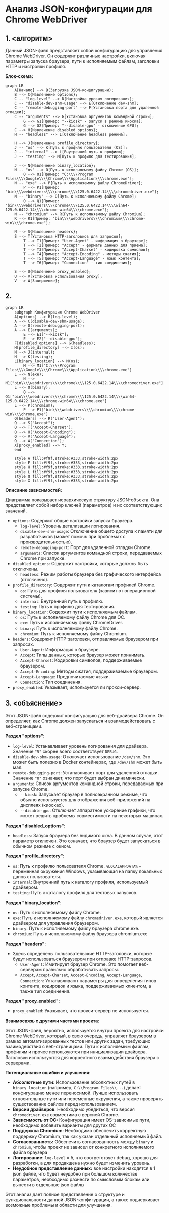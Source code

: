 # Анализ JSON-конфигурации для Chrome WebDriver

## 1. <алгоритм>

Данный JSON-файл представляет собой конфигурацию для управления Chrome WebDriver. Он содержит различные настройки, включая параметры запуска браузера, пути к исполняемым файлам, заголовки HTTP и настройки профиля.

**Блок-схема:**

```mermaid
graph LR
    A[Начало] --> B(Загрузка JSON-конфигурации);
    B --> C{Извлечение options};
    C -- "log-level" --> D[Настройка уровня логирования];
    C -- "disable-dev-shm-usage" --> E[Отключение dev-shm];
    C -- "remote-debugging-port" --> F[Установка порта для удаленной отладки];
    C -- "arguments" --> G[Установка аргументов командной строки];
        G --> G1[Пример: "--kiosk" - запуск в режиме киоска];
        G --> G2[Пример: "--disable-gpu" - отключение GPU];
    C --> H{Извлечение disabled_options};
    H -- "headless" --> I[Отключение headless режима];

    H --> J{Извлечение profile_directory};
    J -- "os" --> K[Путь к профилю пользователя (OS)];
    J -- "internal" --> L[Внутренний путь к профилю];
    J -- "testing" --> M[Путь к профилю для тестирования];
    
    J --> N{Извлечение binary_location};
    N -- "os" --> O[Путь к исполняемому файлу Chrome (OS)];
        O --> O1[Пример: "C:\\\\Program Files\\\\Google\\\\Chrome\\\\Application\\\\chrome.exe"];
    N -- "exe" --> P[Путь к исполняемому файлу ChromeDriver];
        P --> P1[Пример: "bin\\\\webdrivers\\\\chrome\\\\125.0.6422.14\\\\chromedriver.exe"];
    N -- "binary" --> Q[Путь к исполняемому файлу Chrome];
        Q --> Q1[Пример: "bin\\\\webdrivers\\\\chrome\\\\125.0.6422.14\\\\win64-125.0.6422.14\\\\chrome-win64\\\\chrome.exe"];
    N -- "chromium" --> R[Путь к исполняемому файлу Chromium];
    R --> R1[Пример: "bin\\\\webdrivers\\\\chromium\\\\chrome-win\\\\chrome.exe"];
    
    N --> S{Извлечение headers};
    S --> T[Установка HTTP-заголовков для запросов];
        T --> T1[Пример: "User-Agent" - информация о браузере];
        T --> T2[Пример: "Accept" - форматы данных для приема];
        T --> T3[Пример: "Accept-Charset" - кодировка символов];
        T --> T4[Пример: "Accept-Encoding" - методы сжатия];
        T --> T5[Пример: "Accept-Language" - язык контента];
        T --> T6[Пример: "Connection" - тип соединения];
    
    S --> U{Извлечение proxy_enabled};
    U --> V[Установка использования proxy];
    V --> W[Завершение];
```

## 2. <mermaid>

```mermaid
graph LR
    subgraph Конфигурация Chrome WebDriver
    A[options] --> B(log-level);
    A --> C(disable-dev-shm-usage);
    A --> D(remote-debugging-port);
    A --> E(arguments);
        E --> E1["--kiosk"];
        E --> E2["--disable-gpu"];
    F[disabled_options] --> G(headless);
    H[profile_directory] --> I(os);
    H --> J(internal);
    H --> K(testing);
    L[binary_location] --> M(os);
        M --> M1["C:\\\\Program Files\\\\Google\\\\Chrome\\\\Application\\\\chrome.exe"]
    L --> N(exe);
        N --> N1["bin\\\\webdrivers\\\\chrome\\\\125.0.6422.14\\\\chromedriver.exe"]
    L --> O(binary);
        O --> O1["bin\\\\webdrivers\\\\chrome\\\\125.0.6422.14\\\\win64-125.0.6422.14\\\\chrome-win64\\\\chrome.exe"]
    L --> P(chromium);
        P --> P1["bin\\\\webdrivers\\\\chromium\\\\chrome-win\\\\chrome.exe"]
    Q[headers] --> R("User-Agent");
    Q --> S("Accept");
    Q --> T("Accept-Charset");
    Q --> U("Accept-Encoding");
    Q --> V("Accept-Language");
    Q --> W("Connection");
    X[proxy_enabled] --> Y;
    end
    
    style A fill:#f9f,stroke:#333,stroke-width:2px
    style F fill:#f9f,stroke:#333,stroke-width:2px
    style H fill:#f9f,stroke:#333,stroke-width:2px
    style L fill:#f9f,stroke:#333,stroke-width:2px
    style Q fill:#f9f,stroke:#333,stroke-width:2px
    style X fill:#f9f,stroke:#333,stroke-width:2px
```

**Описание зависимостей:**

Диаграмма показывает иерархическую структуру JSON-объекта. Она представляет собой набор ключей (параметров) и их соответствующих значений. 

*   `options`: Содержит общие настройки запуска браузера.
    *   `log-level`: Уровень детализации логирования.
    *   `disable-dev-shm-usage`: Отключение общего доступа к памяти для разработчиков (может помочь при проблемах с производительностью).
    *   `remote-debugging-port`: Порт для удаленной отладки Chrome.
    *   `arguments`: Список аргументов командной строки, передаваемых Chrome при запуске.
*   `disabled_options`: Содержит настройки, которые должны быть отключены.
    *   `headless`: Режим работы браузера без графического интерфейса (отключено).
*   `profile_directory`: Содержит пути к каталогам профилей Chrome.
    *   `os`: Путь для профиля пользователя (зависит от операционной системы).
    *   `internal`: Внутренний путь к профилю.
    *   `testing`: Путь к профилю для тестирования.
*   `binary_location`: Содержит пути к исполняемым файлам.
    *   `os`: Путь к исполняемому файлу Chrome для ОС.
    *   `exe`: Путь к исполняемому файлу ChromeDriver.
    *   `binary`: Путь к исполняемому файлу Chrome.
    *  `chromium`: Путь к исполняемому файлу Chromium.
*   `headers`: Содержит HTTP-заголовки, отправляемые браузером при запросах.
    *   `User-Agent`: Информация о браузере.
    *   `Accept`: Типы данных, которые браузер может принимать.
    *   `Accept-Charset`: Кодировки символов, поддерживаемые браузером.
    *   `Accept-Encoding`: Методы сжатия, поддерживаемые браузером.
    *   `Accept-Language`: Предпочитаемые языки.
    *   `Connection`: Тип соединения.
*   `proxy_enabled`: Указывает, используется ли прокси-сервер.

## 3. <объяснение>

Этот JSON-файл содержит конфигурацию для веб-драйвера Chrome. Он определяет, как Chrome должен запускаться и взаимодействовать с веб-страницами.

**Раздел "options"**:

*   `log-level`: Устанавливает уровень логирования для драйвера. Значение `"5"` скорее всего соответствует `DEBUG`.
*   `disable-dev-shm-usage`: Отключает использование `/dev/shm`. Это может быть полезно в Docker контейнерах, где `/dev/shm` может быть мал.
*   `remote-debugging-port`: Устанавливает порт для удаленной отладки. Значение `"0"` означает, что порт будет выбран динамически.
*   `arguments`: Список аргументов командной строки, передаваемых при запуске Chrome.
    *   `--kiosk`: Запускает браузер в полноэкранном режиме, что обычно используется для отображения веб-приложений на дисплеях (киосках).
    *   `--disable-gpu`: Отключает аппаратное ускорение графики, что может решить проблемы совместимости на некоторых машинах.

**Раздел "disabled_options"**:

*   `headless`: Запуск браузера без видимого окна. В данном случае, этот параметр отключен. Это означает, что браузер будет запускаться в обычном режиме с окном.

**Раздел "profile_directory"**:

*   `os`: Путь к профилю пользователя Chrome. `%LOCALAPPDATA%` – переменная окружения Windows, указывающая на папку локальных данных пользователя.
*   `internal`: Внутренний путь к каталогу профиля, используемый драйвером.
*   `testing`: Путь к каталогу профиля для тестовых запусков.

**Раздел "binary_location"**:

*   `os`: Путь к исполняемому файлу Chrome.
*   `exe`: Путь к исполняемому файлу `chromedriver.exe`, который является драйвером для управления браузером.
*   `binary`: Путь к исполняемому файлу браузера chrome.exe.
*   `chromium`: Путь к исполняемому файлу браузера chromium.exe

**Раздел "headers"**:

*   Здесь определены пользовательские HTTP-заголовки, которые будут использоваться браузером при отправке HTTP-запросов.
    *   `User-Agent`: Имитирует браузер Chrome. Это помогает веб-серверам правильно обрабатывать запросы.
    *   `Accept`, `Accept-Charset`, `Accept-Encoding`, `Accept-Language`, `Connection`: Устанавливают параметры для определения типов контента, кодировок и языка, поддерживаемых клиентом, а также тип соединения.

**Раздел "proxy_enabled"**:
* `proxy_enabled`: Указывает, что прокси-сервер не используется.

**Взаимосвязь с другими частями проекта**:

Этот JSON-файл, вероятно, используется внутри проекта для настройки Chrome WebDriver, который, в свою очередь, управляет браузером в рамках автоматизированных тестов или других задач, требующих взаимодействия с веб-страницами. Пути к исполняемым файлам, профилям и прочее используются при инициализации драйвера. Заголовки используются для корректного взаимодействия браузера с серверами.

**Потенциальные ошибки и улучшения**:

*   **Абсолютные пути**: Использование абсолютных путей в `binary_location` (например, `C:\\Program Files\\...`) делает конфигурацию менее переносимой. Лучше использовать относительные пути или переменные окружения, а также проверять существование файлов перед использованием.
*   **Версии драйверов**: Необходимо убедиться, что версия `chromedriver.exe` совместима с версией Chrome.
*  **Зависимость от ОС:** Конфигурация имеет OS-зависимые пути, необходимо добавить варианты для других ОС
*   **Поддержка Chromium**: Необходимо обеспечить корректную поддержку Chromium, так как указан отдельный исполняемый файл.
*   **Согласованность:** Обеспечить согласованность между `binary` и `chromium`, чтобы проект не зависел от конкретного исполняемого файла браузера
*   **Логирование**: `log-level` = 5, что соответствует debug, хорошо для разработки, а для продакшена нужно будет изменить уровень.
* **Неудобное представление данных:** все настройки находятся в 1 json файле, что будет неудобно при большом количестве параметров, необходимо разнести по смысловым блокам или вынести в отдельные json файлы

Этот анализ дает полное представление о структуре и функциональности данной JSON-конфигурации, а также подчеркивает возможные проблемы и области для улучшения.